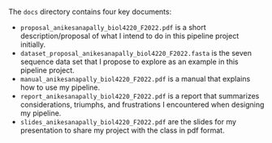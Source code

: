 The `docs` directory contains four key documents:
- `proposal_anikesanapally_biol4220_F2022.pdf` is a short description/proposal of what I intend to do in this pipeline project initially.
- `dataset_proposal_anikesanapally_biol4220_F2022.fasta` is the seven sequence data set that I propose to explore as an example in this pipeline project.
- `manual_anikesanapally_biol4220_F2022.pdf` is a manual that explains how to use my pipeline.
- `report_anikesanapally_biol4220_F2022.pdf` is a report that summarizes considerations, triumphs, and frustrations I encountered when designing my pipeline.
- `slides_anikesanapally_biol4220_F2022.pdf` are the slides for my presentation to share my project with the class in pdf format.
